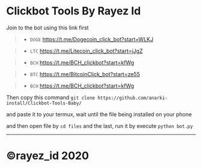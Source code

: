 # Clickbot Tools By Rayez Id

Join to the bot using this link first

>- `DOGE` https://t.me/Dogecoin_click_bot?start=WLKJ

>- `LTC` https://t.me/Litecoin_click_bot?start=jJgZ

>- `BCH` https://t.me/BCH_clickbot?start=kfWg

>- `BTC` https://t.me/BitcoinClick_bot?start=ze55

>- `BCH` https://t.me/BCH_clickbot?start=kfWg



Then copy this command `git clone https://github.com/anarki-install/Clickbot-Tools-Baby/` 


and paste it to your termux, wait until the file being installed on your phone


and then open file by `cd files` and the last, run it by execute `python bot.py`


--------------
# ©rayez_id 2020

